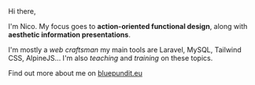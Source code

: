 Hi there, 

I'm Nico. My focus goes to **action-oriented functional design**, along with **aesthetic information presentations**.  

I'm mostly a *web craftsman* my main tools are Laravel, MySQL, Tailwind CSS, AlpineJS... I'm also *teaching* and *training* on these topics.

Find out more about me on [bluepundit.eu](https://bluepundit.eu)

<!---
ndeblauw/ndeblauw is a ✨ special ✨ repository because its `README.md` (this file) appears on your GitHub profile.
You can click the Preview link to take a look at your changes.
--->
